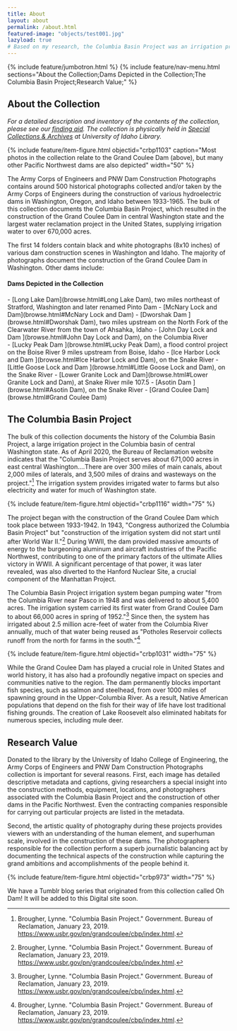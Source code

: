 ```yaml
---
title: About
layout: about
permalink: /about.html
featured-image: "objects/test001.jpg"
lazyload: true
# Based on my research, the Columbia Basin Project was an irrigation project, not necessarily a dam construction project. It began with the construction of Grand Coulee Dam but was mainly a large-scale irrigation project. However, none of the other dams, mentioned below, were part of the Columbia Basin Project, they were just other dams constructed in the Pacific Northwest. Therefore, this collection should be renamed to Army Corps of Engineers Dam Construction Photographs, because that is more accurate to what it is. We can still heavily tag Columbia Basin Project and Grand Coulee Dam, since it's the bulk of the collection anyway, so that it comes in Google searches, but as long as those other dams that weren't related to Columbia Basin Project are in the collection, we can't just call it Columbia Basin Project Collection.
---
```


{% include feature/jumbotron.html %}
{% include feature/nav-menu.html sections="About the Collection;Dams Depicted in the Collection;The Columbia Basin Project;Research Value;" %}

## About the Collection

*For a detailed description and inventory of the contents of the collection, please see our [finding aid](http://archiveswest.orbiscascade.org/ark:/80444/xv165618/op=fstyle.aspx?t=k&q=). The collection is physically held in [Special Collections & Archives](https://www.lib.uidaho.edu/special-collections/) at University of Idaho Library.*

{% include feature/item-figure.html objectid="crbp1103" caption="Most photos in the collection relate to the Grand Coulee Dam (above), but many other Pacific Northwest dams are also depicted" width="50" %}

The Army Corps of Engineers and PNW Dam Construction Photographs contains around 500 historical photographs collected and/or taken by the Army Corps of Engineers during the construction of various hydroelectric dams in Washington, Oregon, and Idaho between 1933-1965. The bulk of this collection documents the Columbia Basin Project, which resulted in the construction of the Grand Coulee Dam in central Washington state and the largest water reclamation project in the United States, supplying irrigation water to over 670,000 acres.

The first 14 folders contain black and white photographs (8x10 inches) of various dam construction scenes in Washington and Idaho. The majority of photographs document the construction of the Grand Coulee Dam in Washington. Other dams include:


#### Dams Depicted in the Collection 

<div class="row">
<div class="col-md-6 p-md-4" markdown="1">
- [Long Lake Dam](browse.html#Long Lake Dam), two miles northeast of Stratford, Washington and later renamed Pinto Dam
- [McNary Lock and Dam](browse.html#McNary Lock and Dam)
- [Dworshak Dam ](browse.html#Dworshak Dam), two miles upstream on the North Fork of the Clearwater River from the town of Ahsahka, Idaho
- [John Day Lock and Dam ](browse.html#John Day Lock and Dam), on the Columbia River
</div>
<div class="col-md-6 p-md-4" markdown="1">
- [Lucky Peak Dam ](browse.html#Lucky Peak Dam), a flood control project on the Boise River 9 miles upstream from Boise, Idaho
- [Ice Harbor Lock and Dam ](browse.html#Ice Harbor Lock and Dam), on the Snake River
- [Little Goose Lock and Dam ](browse.html#Little Goose Lock and Dam), on the Snake River
- [Lower Granite Lock and Dam](browse.html#Lower Granite Lock and Dam), at Snake River mile 107.5
- [Asotin Dam ](browse.html#Asotin Dam), on the Snake River
- [Grand Coulee Dam](browse.html#Grand Coulee Dam)
</div>
</div>

## The Columbia Basin Project

The bulk of this collection documents the history of the Columbia Basin Project, a large irrigation project in the Columbia basin of central Washington state. As of April 2020, the Bureau of Reclamation website indicates that the "Columbia Basin Project serves about 671,000 acres in east central Washington....There are over 300 miles of main canals, about 2,000 miles of laterals, and 3,500 miles of drains and wasteways on the project."[^1] The irrigation system provides irrigated water to farms but also electricity and water for much of Washington state.

{% include feature/item-figure.html objectid="crbp1116" width="75" %}


The project began with the construction of the Grand Coulee Dam which took place between 1933-1942. In 1943, "Congress authorized the Columbia Basin Project" but "construction of the irrigation system did not start until after World War II."[^1] During WWII, the dam provided massive amounts of energy to the burgeoning aluminum and aircraft industries of the Pacific Northwest, contributing to one of the primary factors of the ultimate Allies victory in WWII. A significant percentage of that power, it was later revealed, was also diverted to the Hanford Nuclear Site, a crucial component of the Manhattan Project. 

The Columbia Basin Project irrigation system began pumping water "from the Columbia River near Pasco in 1948 and was delivered to about 5,400 acres. The irrigation system carried its first water from Grand Coulee Dam to about 66,000 acres in spring of 1952."[^1] Since then, the system has irrigated about 2.5 million acre-feet of water from the Columbia River annually, much of that water being reused as "Potholes Reservoir collects runoff from the north for farms in the south."[^1]

{% include feature/item-figure.html objectid="crbp1031" width="75" %}

While the Grand Coulee Dam has played a crucial role in United States and world history, it has also had a profoundly negative impact on species and communities native to the region. The dam permanently blocks important fish species, such as salmon and steelhead, from over 1000 miles of spawning ground in the Upper-Columbia River. As a result, Native American populations that depend on the fish for their way of life have lost traditional fishing grounds. The creation of Lake Roosevelt also eliminated habitats for numerous species, including mule deer.

## Research Value

Donated to the library by the University of Idaho College of Engineering, the Army Corps of Engineers and PNW Dam Construction Photographs collection is important for several reasons. First, each image has detailed descriptive metadata and captions, giving researchers a special insight into the construction methods, equipment, locations, and photographers associated with the Columbia Basin Project and the construction of other dams in the Pacific Northwest. Even the contracting companies responsible for carrying out particular projects are listed in the metadata.

Second, the artistic quality of photography during these projects provides viewers with an understanding of the human element, and superhuman scale, involved in the construction of these dams. The photographers responsible for the collection perform a superb journalistic balancing act by documenting the technical aspects of the construction while capturing the grand ambitions and accomplishments of the people behind it.

{% include feature/item-figure.html objectid="crbp973" width="75" %}

We have a Tumblr blog series that originated from this collection called Oh Dam! It will be added to this Digital site soon. 

<div class="clearfix"></div>

[^1]: Brougher, Lynne. "Columbia Basin Project." Government. Bureau of Reclamation, January 23, 2019. <https://www.usbr.gov/pn/grandcoulee/cbp/index.html>.

